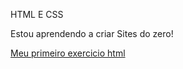 HTML E CSS

Estou aprendendo a criar Sites do zero!

<a href=https://matheusfbra.github.io/html-css/exercicios/ex001/index.html>Meu primeiro exercicio html</a>